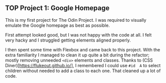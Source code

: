 ## TOP Project 1: Google Homepage

This is my first project for The Odin Project.
I was required to visually emulate the Google homepage as best as possible.

First attempt looked good, but I was not happy with the code at all. I felt very hacky and I struggled getting elements aligned properly.

I then spent some time with Flexbox and came back to this project. With the extra familiarity I managed to clean it up quite a bit during the refactor; mostly removing unneeded `<div>` elements and classes. 
Thanks to (CSS Diner)[https://flukeout.github.io/], I remembered I could use `#id  A` to select children without needed to add a class to each one. That cleaned up a lot of code.
